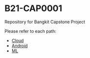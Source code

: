 # B21-CAP0001
Repository for Bangkit Capstone Project

Please refer to each path:
- [Cloud](https://github.com/coll-j/B21-CAP0001/tree/cloud)
- [Android](https://github.com/coll-j/B21-CAP0001/tree/android)
- [ML](https://github.com/coll-j/B21-CAP0001/tree/ml)
